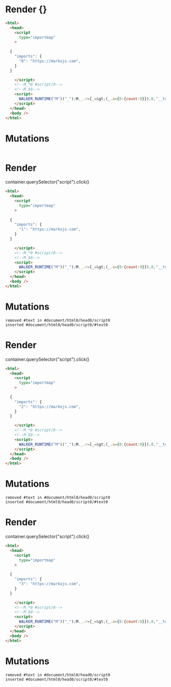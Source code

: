 # Render {}
```html
<html>
  <head>
    <script
      type="importmap"
    >
      
  {
    "imports": {
      "0": "https://markojs.com",
    }
  }

    </script>
    <!--M_*0 #script/0-->
    <!--M_$0-->
    <script>
      WALKER_RUNTIME("M")("_");M._.r=[_=&gt;(_.a={0:{count:0}}),0,"__tests__/template.marko_0_count",0];M._.w()
    </script>
  </head>
  <body />
</html>
```

# Mutations
```

```


# Render 
container.querySelector("script").click()

```html
<html>
  <head>
    <script
      type="importmap"
    >
      
  {
    "imports": {
      "1": "https://markojs.com",
    }
  }

    </script>
    <!--M_*0 #script/0-->
    <!--M_$0-->
    <script>
      WALKER_RUNTIME("M")("_");M._.r=[_=&gt;(_.a={0:{count:0}}),0,"__tests__/template.marko_0_count",0];M._.w()
    </script>
  </head>
  <body />
</html>
```

# Mutations
```
removed #text in #document/html0/head0/script0
inserted #document/html0/head0/script0/#text0
```


# Render 
container.querySelector("script").click()

```html
<html>
  <head>
    <script
      type="importmap"
    >
      
  {
    "imports": {
      "2": "https://markojs.com",
    }
  }

    </script>
    <!--M_*0 #script/0-->
    <!--M_$0-->
    <script>
      WALKER_RUNTIME("M")("_");M._.r=[_=&gt;(_.a={0:{count:0}}),0,"__tests__/template.marko_0_count",0];M._.w()
    </script>
  </head>
  <body />
</html>
```

# Mutations
```
removed #text in #document/html0/head0/script0
inserted #document/html0/head0/script0/#text0
```


# Render 
container.querySelector("script").click()

```html
<html>
  <head>
    <script
      type="importmap"
    >
      
  {
    "imports": {
      "3": "https://markojs.com",
    }
  }

    </script>
    <!--M_*0 #script/0-->
    <!--M_$0-->
    <script>
      WALKER_RUNTIME("M")("_");M._.r=[_=&gt;(_.a={0:{count:0}}),0,"__tests__/template.marko_0_count",0];M._.w()
    </script>
  </head>
  <body />
</html>
```

# Mutations
```
removed #text in #document/html0/head0/script0
inserted #document/html0/head0/script0/#text0
```